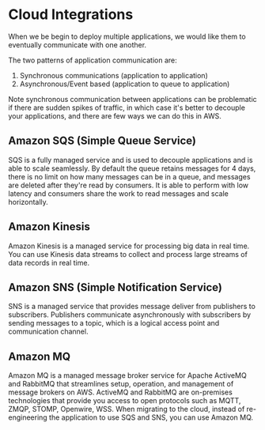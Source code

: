 # Cloud Integrations
When we be begin to deploy multiple applications, we would like them to eventually communicate with one another.

The two patterns of application communication are:
1. Synchronous communications (application to application)
2. Asynchronous/Event based (application to queue to application)

Note synchronous communication between applications can be problematic if there are sudden spikes of traffic, in which case it's better to decouple your applications, and there are few ways we can do this in AWS.

## Amazon SQS (Simple Queue Service)
SQS is a fully managed service and is used to decouple applications and is able to scale seamlessly. By default the queue retains messages for 4 days, there is no limit on how many messages can be in a queue, and messages are deleted after they're read by consumers. It is able to perform with low latency and consumers share the work to read messages and scale horizontally.

## Amazon Kinesis
Amazon Kinesis is a managed service for processing big data in real time. You can use Kinesis data streams to collect and process large streams of data records in real time.

## Amazon SNS (Simple Notification Service)
SNS is a managed service that provides message deliver from publishers to subscribers. Publishers communicate asynchronously with subscribers by sending messages to a topic, which is a logical access point and communication channel.

## Amazon MQ
Amazon MQ is a managed message broker service for Apache ActiveMQ and RabbitMQ that streamlines setup, operation, and management of message brokers on AWS. ActiveMQ and RabbitMQ are on-premises technologies that provide you access to open protocols such as MQTT, ZMQP, STOMP, Openwire, WSS. When migrating to the cloud, instead of re-engineering the application to use SQS and SNS, you can use Amazon MQ.